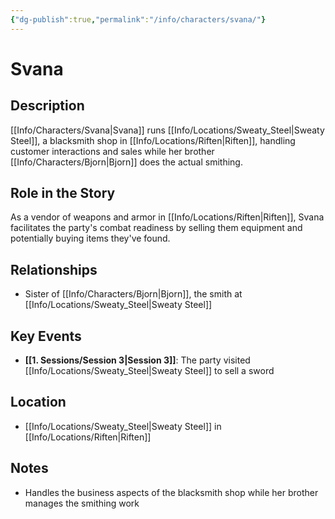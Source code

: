 ```yaml
---
{"dg-publish":true,"permalink":"/info/characters/svana/"}
---
```


# Svana

## Description
[[Info/Characters/Svana\|Svana]] runs [[Info/Locations/Sweaty_Steel\|Sweaty Steel]], a blacksmith shop in [[Info/Locations/Riften\|Riften]], handling customer interactions and sales while her brother [[Info/Characters/Bjorn\|Bjorn]] does the actual smithing.

## Role in the Story
As a vendor of weapons and armor in [[Info/Locations/Riften\|Riften]], Svana facilitates the party's combat readiness by selling them equipment and potentially buying items they've found.

## Relationships
- Sister of [[Info/Characters/Bjorn\|Bjorn]], the smith at [[Info/Locations/Sweaty_Steel\|Sweaty Steel]]

## Key Events
- **[[1. Sessions/Session 3\|Session 3]]**: The party visited [[Info/Locations/Sweaty_Steel\|Sweaty Steel]] to sell a sword

## Location
- [[Info/Locations/Sweaty_Steel\|Sweaty Steel]] in [[Info/Locations/Riften\|Riften]]

## Notes
- Handles the business aspects of the blacksmith shop while her brother manages the smithing work
